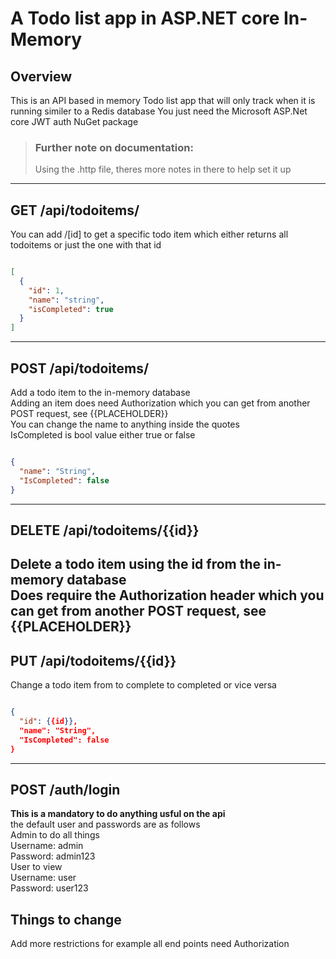 # A Todo list app in ASP.NET core In-Memory

## Overview  
This is an API based in memory Todo list app that will only track when it is running similer to a Redis database You just need the Microsoft ASP.Net core JWT auth NuGet package

> ### Further note on documentation:  
> Using the .http file, theres more notes in there to help set it up  

---

## GET /api/todoitems/  
You can add /[id] to get a specific todo item which either returns all todoitems or just the one with that id  

```json

[
  {
    "id": 1,
    "name": "string",
    "isCompleted": true
  }
]

```
---
## POST /api/todoitems/  
Add a todo item to the in-memory database  
Adding an item does need Authorization which you can get from another POST request, see {{PLACEHOLDER}}  
You can change the name to anything inside the quotes  
IsCompleted is bool value either true or false  
```json

{
  "name": "String",
  "IsCompleted": false
}

```
---
## DELETE /api/todoitems/{{id}}<br/>
Delete a todo item using the id from the in-memory database<br/>
Does require the Authorization header which you can get from another POST request, see {{PLACEHOLDER}}<br/>
---

## PUT /api/todoitems/{{id}}
Change a todo item from to complete to completed or vice versa

```json

{
  "id": {{id}},
  "name": "String",
  "IsCompleted": false
}

```
---

## POST /auth/login
**This is a mandatory to do anything usful on the api**  
the default user and passwords are as follows  
Admin to do all things  
Username: admin  
Password: admin123  
User to view  
Username: user  
Password: user123  

## Things to change
Add more restrictions for example all end points need Authorization  



